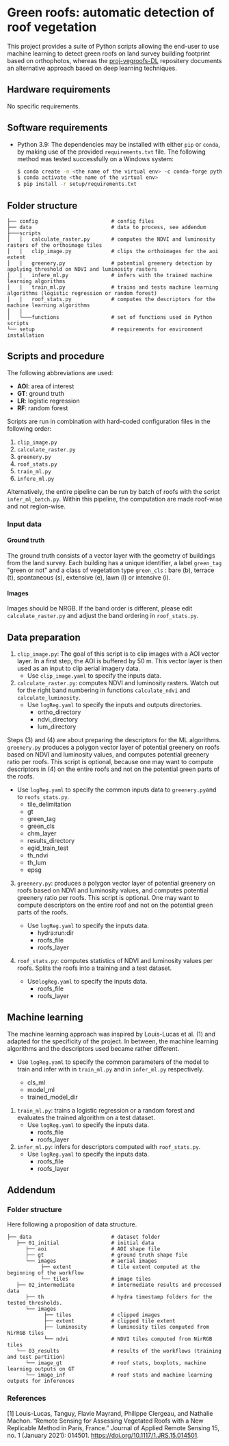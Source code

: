 # Green roofs: automatic detection of roof vegetation <!--, vegetation type and covered surface-->

This project provides a suite of Python scripts allowing the end-user to use machine learning to detect green roofs on land survey building footprint based on orthophotos, whereas the [proj-vegroofs-DL](https://github.com/swiss-territorial-data-lab/proj-vegroofs-DL) repositery documents an alternative approach based on deep learning techniques.

## Hardware requirements

No specific requirements. 

## Software requirements

* Python 3.9: The dependencies may be installed with either `pip` or `conda`, by making use of the provided `requirements.txt` file. The following method was tested successfully on a Windows system: 

    ```bash
    $ conda create -n <the name of the virtual env> -c conda-forge python=3.9 gdal
    $ conda activate <the name of the virtual env>
    $ pip install -r setup/requirements.txt
    ```

## Folder structure

```
├── config                        # config files
├── data                          # data to process, see addendum
├───scripts
│   │   calculate_raster.py       # computes the NDVI and luminosity rasters of the orthoimage tiles 
│   |   clip_image.py             # clips the orthoimages for the aoi extent 
│   |   greenery.py               # potential greenery detection by applying threshold on NDVI and luminosity rasters
│   |   infere_ml.py              # infers with the trained machine learning algorithms
│   |   train_ml.py               # trains and tests machine learning algorithms (logistic regression or random forest)
│   |   roof_stats.py             # computes the descriptors for the machine learning algorithms
│   |   
│   └───functions                 # set of functions used in Python scripts
└── setup                         # requirements for environment installation
```

## Scripts and procedure

The following abbreviations are used:

* **AOI**: area of interest
* **GT**: ground truth
* **LR**: logistic regression
* **RF**: random forest

Scripts are run in combination with hard-coded configuration files in the following order: 

1. `clip_image.py`
2. `calculate_raster.py`
3. `greenery.py`
4. `roof_stats.py`
5. `train_ml.py`
6. `infere_ml.py`

Alternatively, the entire pipeline can be run by batch of roofs with the script `infer_ml_batch.py`. Within this pipeline, the computation are made roof-wise and not region-wise. 

### Input data 

#### Ground truth 

The ground truth consists of a vector layer with the geometry of buildings from the land survey. Each building has a unique identifier, a label `green_tag` "green or not" and a class of vegetation type `green_cls` : bare (b), terrace (t), spontaneous (s), extensive (e), lawn (l) or intensive (i).

#### Images

Images should be NRGB. If the band order is different, please edit `calculate_raster.py` and adjust the band ordering in `roof_stats.py`.


## Data preparation
1. `clip_image.py`: The goal of this script is to clip images with a AOI vector layer. In a first step, the AOI is buffered by 50 m. This vector layer is then used as an input to clip aerial imagery data.
	* Use `clip_image.yaml` to specify the inputs data. 
2. `calculate_raster.py`: computes NDVI and luminosity rasters. Watch out for the right band numbering in functions `calculate_ndvi` and `calculate_luminosity`. 
	* Use `logReg.yaml` to specify the inputs and outputs directories.
      * ortho_directory
      * ndvi_directory
      * lum_directory

Steps (3) and (4) are about preparing the descriptors for the ML algorithms. `greenery.py` produces a polygon vector layer of potential greenery on roofs based on NDVI and luminosity values, and computes potential greenery ratio per roofs. This script is optional, because one may want to compute descriptors in (4) on the entire roofs and not on the potential green parts of the roofs.
 * Use `logReg.yaml` to specify the common inputs data to `greenery.py`and to `roofs_stats.py`.
      * tile_delimitation
      * gt
      * green_tag
      * green_cls
      * chm_layer
      * results_directory
      * egid_train_test
      * th_ndvi
      * th_lum 
      * epsg
3. `greenery.py`: produces a polygon vector layer of potential greenery on roofs based on NDVI and luminosity values, and computes potential greenery ratio per roofs. This script is optional. One may want to compute descriptors on the entire roof and not on the potential green parts of the roofs.
	* Use `logReg.yaml` to specify the inputs data.
      * hydra:run:dir
      * roofs_file
      * roofs_layer

4. `roof_stats.py`: computes statistics of NDVI and luminosity values per roofs. Splits the roofs into a training and a test dataset. 
	* Use`logReg.yaml` to specify the inputs data.
      * roofs_file
      * roofs_layer


## Machine learning
The machine learning approach was inspired by Louis-Lucas et al. (1) and adapted for the specificity of the project. In between, the machine learning algorithms and the descriptors used became rather different. 
 * Use `logReg.yaml` to specify the common parameters of the model to train and infer with in `train_ml.py` and in `infer_ml.py` respectively.

      * cls_ml
      * model_ml
      * trained_model_dir

1. `train_ml.py`: trains a logistic regression or a random forest and evaluates the trained algorithm on a test dataset. 
	* Use `logReg.yaml` to specify the inputs data.
         * roofs_file
         * roofs_layer
2. `infer_ml.py`: infers for descriptors computed with `roof_stats.py`. 
      * Use `logReg.yaml` to specify the inputs data.    
        * roofs_file
        * roofs_layer

## Addendum

<!-- ### Documentation
The full documentation of the project is available on the [STDL's technical website](https://tech.stdl.ch/PROJ-VEGROOFS/). -->

### Folder structure 
Here following a proposition of data structure.

```
├── data                          # dataset folder
   ├── 01_initial                 # initial data 
      ├── aoi                     # AOI shape file
      ├── gt                      # ground truth shape file
      └── images                  # aerial images
           ├── extent             # tile extent computed at the beginning of the workflow
           └── tiles              # image tiles
   ├── 02_intermediate            # intermediate results and processed data
      ├── th                      # hydra timestamp folders for the tested thresholds. 
      └── images
            ├── tiles             # clipped images
            ├── extent            # clipped tile extent 
            ├── luminosity        # luminosity tiles computed from NirRGB tiles
            └── ndvi              # NDVI tiles computed from NirRGB tiles
   └── 03_results                 # results of the workflows (training and test partition)
      └── image_gt                # roof stats, boxplots, machine learning outputs on GT
      └── image_inf               # roof stats and machine learning outputs for inferences
```

### References
[1] Louis-Lucas, Tanguy, Flavie Mayrand, Philippe Clergeau, and Nathalie Machon. “Remote Sensing for Assessing Vegetated Roofs with a New Replicable Method in Paris, France.” Journal of Applied Remote Sensing 15, no. 1 (January 2021): 014501. https://doi.org/10.1117/1.JRS.15.014501.
